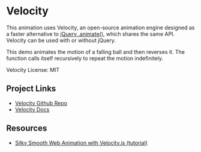 # Velocity

This animation uses Velocity, an open-source animation engine designed as a faster alternative to [jQuery .animate()](http://api.jquery.com/animate/), which shares the same API. Velocity can be used with or without jQuery.

This demo animates the motion of a falling ball and then reverses it. The function calls itself recursively to repeat the motion indefinitely.

Velocity License: MIT

## Project Links

  * [Velocity Github Repo](https://github.com/julianshapiro/velocity)
  * [Velocity Docs](http://velocityjs.org/)

## Resources

* [Silky Smooth Web Animation with Velocity.js (tutorial)](http://webdesign.tutsplus.com/tutorials/silky-smooth-web-animation-with-velocityjs--cms-24266)
